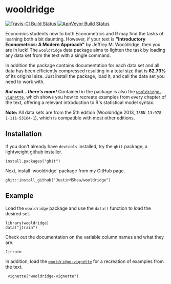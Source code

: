 # wooldridge 

[![Travis-CI Build Status](https://travis-ci.org/JustinMShea/wooldridge.svg?branch=master)](https://travis-ci.org/JustinMShea/wooldridge) [![AppVeyor Build Status](https://ci.appveyor.com/api/projects/status/github/JustinMShea/wooldRidge?branch=master&svg=true)](https://ci.appveyor.com/project/JustinMShea/wooldRidge)

Economics students new to both Econometrics and R may find the tasks of learning both a bit daunting. However, if your text is **"Introductory Econometrics: A Modern Approach"** by Jeffrey M. Wooldridge, then you are in luck! The `wooldridge` data package aims to lighten the task by loading any data set from the text with a single command. 

In addition the package contains documentation for each data set and all data has been efficiently compressed resulting in a total size that is **62.73%** of its original size. Just install the package, load it, and call the data set you need to work with.

_**But wait...there's more!**_ Contained in the package is also the [`wooldridge-vignette`](https://github.com/JustinMShea/wooldridge/tree/master/vignettes/wooldridge-vignette.pdf), which shows you how to recreate examples from every chapter of the text, 
offering a relevant introduction to R's statistical model syntax.


**Note:** All data sets are from the 5th edition (Wooldridge 2013, `ISBN-13:978-1-111-53104-1`), which is compatible with most other editions.


## Installation

If you don't already have `devtools` installed, try the `ghit` package, a lightweight github installer.

```{r}
install.packages("ghit")
```

Next, install 'wooldridge' package from my GitHub page.

```{r}
ghit::install_github("JustinMShea/wooldridge")
```

## Example

Load the `wooldridge` package and use the `data()` function to load the desired set.
```{r}
library(wooldridge)
data("jtrain")
```

Check out the documentation on the variable column names and what they are.
```{r}
?jtrain
```

In addition, load the [`wooldridge-vignette`](https://github.com/JustinMShea/wooldridge/tree/master/vignettes/wooldridge-vignette.pdf) for a recreation of examples from the text.

```{r}
 vignette("wooldridge-vignette")
```

